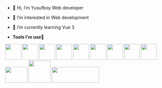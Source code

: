 - 👋 Hi, I’m Yusufboy Web developer
- 👀 I’m interested in Web development
- 🌱 I’m currently learning Vue 3

- **Tools I'm use**🥦
<p align="left">

  <img src="https://i.giphy.com/media/IdyAQJVN2kVPNUrojM/200.webp" width="50">
  <img src="https://media.giphy.com/media/ln7z2eWriiQAllfVcn/giphy.webp" width="50">
    <img src="https://i.giphy.com/media/eNAsjO55tPbgaor7ma/200w.webp" width="50">
     <img src="https://ui-lib.com/blog/wp-content/uploads/2021/12/nextjs-boilerplate-logo.png" width="50" height="50">
  <img src="https://iconape.com/wp-content/png_logo_vector/typescript.png" width="50">
   <img src="https://media3.giphy.com/media/kdFc8fubgS31b8DsVu/giphy.webp" width="50">
  <img src="https://docs.nestjs.com/assets/logo-small.svg" width="50">
  <img src="https://d33wubrfki0l68.cloudfront.net/0834d0215db51e91525a25acf97433051f280f2f/c30f5/img/redux.svg" width="50" height="50">
   <img src="https://cdn.worldvectorlogo.com/logos/tailwind-css-2.svg" width="50" height="50">
  <img src="https://getbootstrap.com/docs/5.2/assets/brand/bootstrap-logo-shadow.png" width="70" height="50">

  <img src="https://camo.githubusercontent.com/f5986f0f631b304f434616e3e416b5a8a83bc3a1e888747944f2dcb308d613e1/68747470733a2f2f6d656469612e67697068792e636f6d2f6d656469612f6b483144426b504e795a504f6b304278724d2f67697068792e676966" width="70">
  <img src="https://upload.wikimedia.org/wikipedia/commons/0/00/Mongodb.png" width="150" height="50">
 


<!---
yusuf591-cpu/yusuf591-cpu is a ✨ special ✨ repository because its `README.md` (this file) appears on your GitHub profile.
You can click the Preview link to take a look at your changes.
--->
